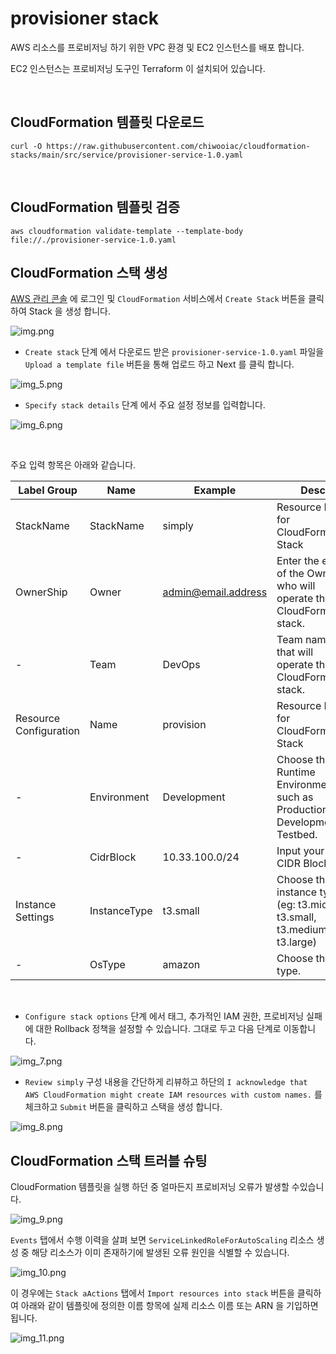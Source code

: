 # provisioner stack

AWS 리소스를 프로비저닝 하기 위한 VPC 환경 및 EC2 인스턴스를 배포 합니다.

EC2 인스턴스는 프로비저닝 도구인 Terraform 이 설치되어 있습니다.

<br>

## CloudFormation 템플릿 다운로드

```
curl -O https://raw.githubusercontent.com/chiwooiac/cloudformation-stacks/main/src/service/provisioner-service-1.0.yaml
```

<br>

## CloudFormation 템플릿 검증
```
aws cloudformation validate-template --template-body file://./provisioner-service-1.0.yaml
```

## CloudFormation 스택 생성

[AWS 관리 콘솔](https://console.aws.amazon.com/console/home) 에 로그인 및 `CloudFormation` 서비스에서 `Create Stack` 버튼을 클릭하여 Stack 을
생성 합니다.

![img.png](..%2F..%2F..%2Fimg%2Fimg.png)

- `Create stack` 단계 에서 다운로드 받은 `provisioner-service-1.0.yaml` 파일을 `Upload a template file` 버튼을 통해 업로드 하고 Next 를 클릭 합니다.

![img_5.png](..%2F..%2F..%2Fimg%2Fimg_5.png)

- `Specify stack details` 단계 에서 주요 설정 정보를 입력합니다.

![img_6.png](..%2F..%2F..%2Fimg%2Fimg_6.png)

<br>

주요 입력 항목은 아래와 같습니다.

| Label Group            | Name         | Example             | Desc.                                                                     |
|------------------------|--------------|---------------------|---------------------------------------------------------------------------|
| StackName              | StackName    | simply              | Resource Name for CloudFormation Stack                                    |
| OwnerShip              | Owner        | admin@email.address | Enter the email of the Owner who will operate the CloudFormation stack.   |
| -                      | Team         | DevOps              | Team name that will operate the CloudFormation stack.                     |
| Resource Configuration | Name         | provision           | Resource Name for CloudFormation Stack                                    |
| -                      | Environment  | Development         | Choose the Runtime Environment  such as Production, Development, Testbed. |
| -                      | CidrBlock    | 10.33.100.0/24      | Input your VPC CIDR Block.                                                |
| Instance Settings      | InstanceType | t3.small            | Choose the instance type. (eg: t3.micro, t3.small, t3.medium, t3.large)   |
| -                      | OsType       | amazon              | Choose the OS type.                                                       |


<br>


- `Configure stack options` 단계 에서 태그, 추가적인 IAM 권한, 프로비저닝 실패에 대한 Rollback 정책을 설정할 수 있습니다. 그대로 두고 다음 단계로 이동합니다.

![img_7.png](..%2F..%2F..%2Fimg%2Fimg_7.png)

- `Review simply` 구성 내용을 간단하게 리뷰하고 하단의 `I acknowledge that AWS CloudFormation might create IAM resources with custom names.` 를 체크하고 `Submit` 버튼을 클릭하고 스택을 생성 합니다.
 
![img_8.png](..%2F..%2F..%2Fimg%2Fimg_8.png)

## CloudFormation 스택 트러블 슈팅

CloudFormation 템플릿을 실행 하던 중 얼마든지 프로비저닝 오류가 발생할 수있습니다.    

![img_9.png](..%2F..%2F..%2Fimg%2Fimg_9.png)

`Events` 탭에서 수행 이력을 살펴 보면 `ServiceLinkedRoleForAutoScaling` 리소스 생성 중 해당 리소스가 이미 존재하기에 발생된 오류 원인을 식별할 수 있습니다.

![img_10.png](..%2F..%2F..%2Fimg%2Fimg_10.png)

이 경우에는 `Stack aActions` 탭에서 `Import resources into stack` 버튼을 클릭하여 아래와 같이 템플릿에 정의한 이름 항목에 실제 리소스 이름 또는 ARN 을 기입하면 됩니다.

![img_11.png](..%2F..%2F..%2Fimg%2Fimg_11.png)